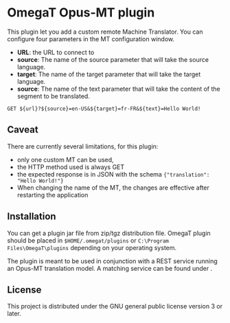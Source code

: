 # OmegaT Opus-MT plugin

This plugin let you add a custom remote Machine Translator. You can configure four parameters in the MT configuration window.

* __URL__: the URL to connect to
* __source__: The name of the source parameter that will take the source language.
* __target__: The name of the target parameter that will take the target language.
* __source__: The name of the text parameter that will take the content of the segment to be translated.

`GET ${url}?${source}=en-US&${target}=fr-FR&${text}=Hello World!` 

## Caveat

There are currently several limitations, for this plugin:

* only one custom MT can be used,
* the HTTP method used is always GET
* the expected response is in JSON with the schema `{"translation": "Hello World!"}` 
* When changing the name of the MT, the changes are effective after restarting the application

## Installation

You can get a plugin jar file from zip/tgz distribution file.
OmegaT plugin should be placed in `$HOME/.omegat/plugins` or `C:\Program Files\OmegaT\plugins`
depending on your operating system.

The plugin is meant to be used in conjunction with a REST service running an
Opus-MT translation model. A matching service can be found under <link to OPUS-MT project>.

## License

This project is distributed under the GNU general public license version 3 or later.


